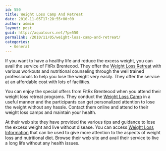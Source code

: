 ```yaml
---
id: 550
title: Weight Loss Camp And Retreat
date: 2010-11-05T17:28:55+00:00
author: admin
layout: post
guid: http://aquatours.net/?p=550
permalink: /2010/11/05/weight-loss-camp-and-retreat/
categories:
  - General
---
```

If you want to have a healthy life and reduce the excess weight, you can avail the service of FitRx Brenteood. They offer the [Weight Loss Retreat](http://www.fitrxbrentwood.com/) with various workouts and nutritional counseling through the well trained professionals to help you lose the weight very easily. They offer the service at an affordable cost with lots of facilities.

You can enjoy the special offers from FitRx Brenteood when you attend their weight loss retreat programs. They conduct the [Weight Loss Camp](http://www.fitrxbrentwood.com/weight-loss-retreat/) in a useful manner and the participants can get personalized attention to lose the weight without any hassle. Contact them online and attend to their weight loss camps and maintain your health.

At their web site they have provided the various tips and guidance to lose the excess weight and live without disease. You can access [Weight Loss Information](http://www.nutrition.gov/nal_display/index.php?info_center=11&tax_level=1&tax_subject=390) that can be used to give more attention to the aspects of weight loss and nutritional diet. Browse their web site and avail their service to live a long life without any health issues.